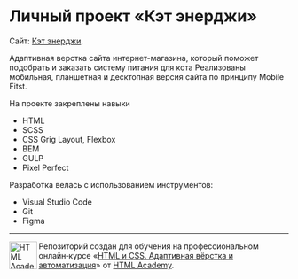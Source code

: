 # Личный проект «Кэт энерджи»
Сайт: [Кэт энерджи](https://semenova-lv.github.io/1397575-cat-energy-31/).

Адаптивная верстка сайта интернет-магазина, который поможет подобрать и заказать систему питания для кота
Реализованы мобильная, планшетная и десктопная версия сайта по принципу Mobile Fitst.

На проекте закреплены навыки
- HTML
- SCSS
- CSS Grig Layout, Flexbox
- BEM
- GULP
- Pixel Perfect

Разработка велась с использованием инструментов:
- Visual Studio Code
- Git
- Figma

---

<a href="https://htmlacademy.ru/intensive/adaptive"><img align="left" width="50" height="50" alt="HTML Academy" src="https://up.htmlacademy.ru/static/img/intensive/adaptive/logo-for-github-2.png"></a>

Репозиторий создан для обучения на профессиональном онлайн‑курсе «[HTML и CSS. Адаптивная вёрстка и автоматизация](https://htmlacademy.ru/intensive/adaptive)» от [HTML Academy](https://htmlacademy.ru).

[check-image]: https://github.com/htmlacademy-adaptive/1397575-cat-energy-31/workflows/Project%20check/badge.svg?branch=master
[check-url]: https://github.com/htmlacademy-adaptive/1397575-cat-energy-31/actions
